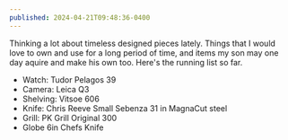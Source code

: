 ```yaml
---
published: 2024-04-21T09:48:36-0400
---
```


Thinking a lot about timeless designed pieces lately. Things that I would love to own and use for a long period of time, and items my son may one day aquire and make his own too. Here's the running list so far.

- Watch: Tudor Pelagos 39
- Camera: Leica Q3
- Shelving: Vitsoe 606
- Knife: Chris Reeve Small Sebenza 31 in MagnaCut steel
- Grill: PK Grill Original 300
- Globe 6in Chefs Knife
